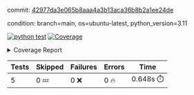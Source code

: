 commit: [42977da3e065b8aaa4a3b13aca36b8b2a1ee24de](https://github.com/rcmdnk/python-action-test/tree/42977da3e065b8aaa4a3b13aca36b8b2a1ee24de)

condition: branch=main, os=ubuntu-latest, python_version=3.11

[![python test](https://github.com/rcmdnk/python-action-test/actions/workflows/test.yml/badge.svg)](https://github.com/rcmdnk/python-action-test/actions/runs/10049893131)
<a href="https://github.com/rcmdnk/python-action-test/blob/42977da3e065b8aaa4a3b13aca36b8b2a1ee24de/README.md"><img alt="Coverage" src="https://img.shields.io/badge/Coverage-93%25-brightgreen.svg" /></a><details><summary>Coverage Report </summary><table><tr><th>File</th><th>Stmts</th><th>Miss</th><th>Cover</th><th>Missing</th></tr><tbody><tr><td colspan="5"><b>src/python_action_test</b></td></tr><tr><td>&nbsp; &nbsp;<a href="https://github.com/rcmdnk/python-action-test/blob/42977da3e065b8aaa4a3b13aca36b8b2a1ee24de/src/python_action_test/python_action_test.py">python_action_test.py</a></td><td>10</td><td>1</td><td>90%</td><td><a href="https://github.com/rcmdnk/python-action-test/blob/42977da3e065b8aaa4a3b13aca36b8b2a1ee24de/src/python_action_test/python_action_test.py#L15">15</a></td></tr><tr><td><b>TOTAL</b></td><td><b>14</b></td><td><b>1</b></td><td><b>93%</b></td><td>&nbsp;</td></tr></tbody></table></details>

| Tests | Skipped | Failures | Errors | Time |
| ----- | ------- | -------- | -------- | ------------------ |
| 5 | 0 :zzz: | 0 :x: | 0 :fire: | 0.648s :stopwatch: |

